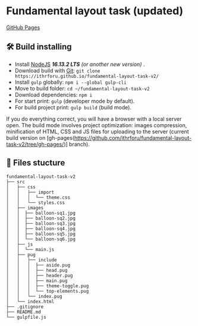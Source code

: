 # Fundamental layout task (updated)

[GitHub Pages](https://ithrforu.github.io/fundamental-layout-task-v2/)

## :hammer_and_wrench: Build installing
* Install [NodeJS](https://nodejs.org/en/) ***16.13.2 LTS** (or another new version)* . 
* Download build with [Git](https://git-scm.com/downloads): ```git clone https://ithrforu.github.io/fundamental-layout-task-v2/```
* Install ```gulp``` globally: ```npm i --global gulp-cli```
* Move to build folder: ```cd ~/fundamental-layout-task-v2```
* Download dependencies: ```npm i```
* For start print: ```gulp``` (developer mode by default).
* For build project print: ```gulp build``` (build mode).

If you do everything correct, you will have a browser with a local server open. The build mode involves project optimization: images compression, minification of HTML, CSS and JS files for uploading to the server (current build version on [gh-pages(https://github.com/ithrforu/fundamental-layout-task-v2/tree/gh-pages/)] branch).

## :open_file_folder: Files stucture

```
fundamental-layout-task-v2
├── src
│   ├── css
│   │   ├── import
│   │   │  └── theme.css
│   │   └── styles.css
│   ├── images
│   │  ├── balloon-sq1.jpg
│   │  ├── balloon-sq2.jpg
│   │  ├── balloon-sq3.jpg
│   │  ├── balloon-sq4.jpg
│   │  ├── balloon-sq5.jpg
│   │  └── balloon-sq6.jpg
│   ├── js
│   │  └── main.js
│   ├── pug
│   │   ├── include
│   │   │  ├── aside.pug
│   │   │  ├── head.pug
│   │   │  ├── header.pug
│   │   │  ├── main.pug
│   │   │  ├── theme-toggle.pug
│   │   │  └── top-elements.pug
│   │   └── index.pug
│   └── index.html
├── .gitignore
├── README.md
└── gulpfile.js
```
